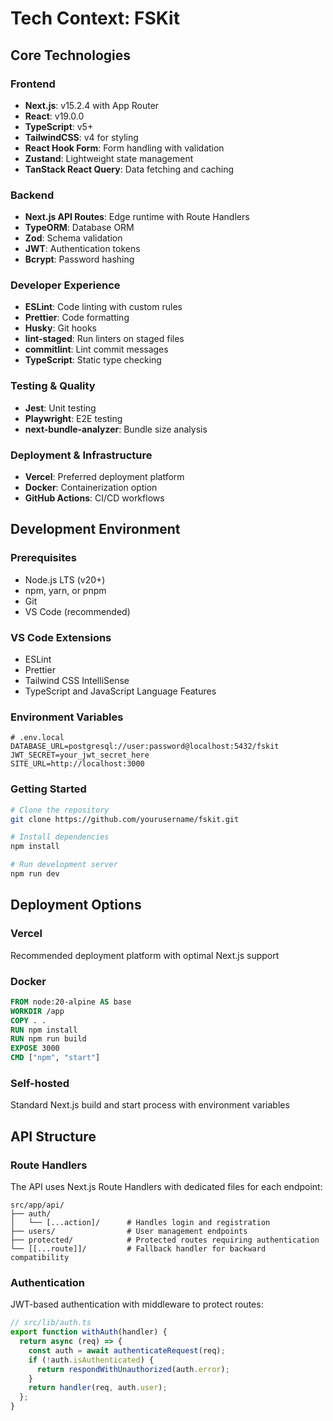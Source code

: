 # Tech Context: FSKit

## Core Technologies

### Frontend

- **Next.js**: v15.2.4 with App Router
- **React**: v19.0.0
- **TypeScript**: v5+
- **TailwindCSS**: v4 for styling
- **React Hook Form**: Form handling with validation
- **Zustand**: Lightweight state management
- **TanStack React Query**: Data fetching and caching

### Backend

- **Next.js API Routes**: Edge runtime with Route Handlers
- **TypeORM**: Database ORM
- **Zod**: Schema validation
- **JWT**: Authentication tokens
- **Bcrypt**: Password hashing

### Developer Experience

- **ESLint**: Code linting with custom rules
- **Prettier**: Code formatting
- **Husky**: Git hooks
- **lint-staged**: Run linters on staged files
- **commitlint**: Lint commit messages
- **TypeScript**: Static type checking

### Testing & Quality

- **Jest**: Unit testing
- **Playwright**: E2E testing
- **next-bundle-analyzer**: Bundle size analysis

### Deployment & Infrastructure

- **Vercel**: Preferred deployment platform
- **Docker**: Containerization option
- **GitHub Actions**: CI/CD workflows

## Development Environment

### Prerequisites

- Node.js LTS (v20+)
- npm, yarn, or pnpm
- Git
- VS Code (recommended)

### VS Code Extensions

- ESLint
- Prettier
- Tailwind CSS IntelliSense
- TypeScript and JavaScript Language Features

### Environment Variables

```
# .env.local
DATABASE_URL=postgresql://user:password@localhost:5432/fskit
JWT_SECRET=your_jwt_secret_here
SITE_URL=http://localhost:3000
```

### Getting Started

```bash
# Clone the repository
git clone https://github.com/yourusername/fskit.git

# Install dependencies
npm install

# Run development server
npm run dev
```

## Deployment Options

### Vercel

Recommended deployment platform with optimal Next.js support

### Docker

```dockerfile
FROM node:20-alpine AS base
WORKDIR /app
COPY . .
RUN npm install
RUN npm run build
EXPOSE 3000
CMD ["npm", "start"]
```

### Self-hosted

Standard Next.js build and start process with environment variables

## API Structure

### Route Handlers

The API uses Next.js Route Handlers with dedicated files for each endpoint:

```
src/app/api/
├── auth/
│   └── [...action]/      # Handles login and registration
├── users/                # User management endpoints
├── protected/            # Protected routes requiring authentication
└── [[...route]]/         # Fallback handler for backward compatibility
```

### Authentication

JWT-based authentication with middleware to protect routes:

```typescript
// src/lib/auth.ts
export function withAuth(handler) {
  return async (req) => {
    const auth = await authenticateRequest(req);
    if (!auth.isAuthenticated) {
      return respondWithUnauthorized(auth.error);
    }
    return handler(req, auth.user);
  };
}
```
